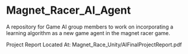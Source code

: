 # Magnet_Racer_AI_Agent
A repository for Game AI group members to work on incorporating a learning algorithm as a new game agent in the magnet racer game.

Project Report Located At:
Magnet_Race_Unity/AIFinalProjectReport.pdf
